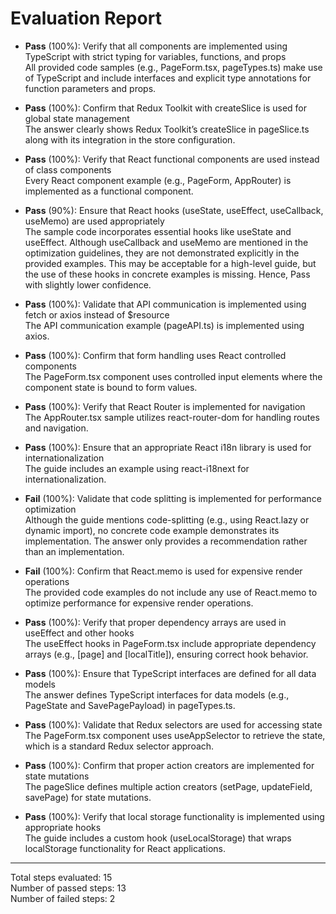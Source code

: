 # Evaluation Report

- **Pass** (100%): Verify that all components are implemented using TypeScript with strict typing for variables, functions, and props  
  All provided code samples (e.g., PageForm.tsx, pageTypes.ts) make use of TypeScript and include interfaces and explicit type annotations for function parameters and props.

- **Pass** (100%): Confirm that Redux Toolkit with createSlice is used for global state management  
  The answer clearly shows Redux Toolkit’s createSlice in pageSlice.ts along with its integration in the store configuration.

- **Pass** (100%): Verify that React functional components are used instead of class components  
  Every React component example (e.g., PageForm, AppRouter) is implemented as a functional component.

- **Pass** (90%): Ensure that React hooks (useState, useEffect, useCallback, useMemo) are used appropriately  
  The sample code incorporates essential hooks like useState and useEffect. Although useCallback and useMemo are mentioned in the optimization guidelines, they are not demonstrated explicitly in the provided examples. This may be acceptable for a high-level guide, but the use of these hooks in concrete examples is missing. Hence, Pass with slightly lower confidence.

- **Pass** (100%): Validate that API communication is implemented using fetch or axios instead of $resource  
  The API communication example (pageAPI.ts) is implemented using axios.

- **Pass** (100%): Confirm that form handling uses React controlled components  
  The PageForm.tsx component uses controlled input elements where the component state is bound to form values.

- **Pass** (100%): Verify that React Router is implemented for navigation  
  The AppRouter.tsx sample utilizes react-router-dom for handling routes and navigation.

- **Pass** (100%): Ensure that an appropriate React i18n library is used for internationalization  
  The guide includes an example using react-i18next for internationalization.

- **Fail** (100%): Validate that code splitting is implemented for performance optimization  
  Although the guide mentions code-splitting (e.g., using React.lazy or dynamic import), no concrete code example demonstrates its implementation. The answer only provides a recommendation rather than an implementation.

- **Fail** (100%): Confirm that React.memo is used for expensive render operations  
  The provided code examples do not include any use of React.memo to optimize performance for expensive render operations.

- **Pass** (100%): Verify that proper dependency arrays are used in useEffect and other hooks  
  The useEffect hooks in PageForm.tsx include appropriate dependency arrays (e.g., [page] and [localTitle]), ensuring correct hook behavior.

- **Pass** (100%): Ensure that TypeScript interfaces are defined for all data models  
  The answer defines TypeScript interfaces for data models (e.g., PageState and SavePagePayload) in pageTypes.ts.

- **Pass** (100%): Validate that Redux selectors are used for accessing state  
  The PageForm.tsx component uses useAppSelector to retrieve the state, which is a standard Redux selector approach.

- **Pass** (100%): Confirm that proper action creators are implemented for state mutations  
  The pageSlice defines multiple action creators (setPage, updateField, savePage) for state mutations.

- **Pass** (100%): Verify that local storage functionality is implemented using appropriate hooks  
  The guide includes a custom hook (useLocalStorage) that wraps localStorage functionality for React applications.

---

Total steps evaluated: 15  
Number of passed steps: 13  
Number of failed steps: 2